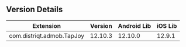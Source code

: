 ## Version Details

| Extension | Version | Android Lib | iOS Lib |
| --- | --- | --- | --- |
| com.distriqt.admob.TapJoy | 12.10.3 | 12.10.0 | 12.9.1 |
